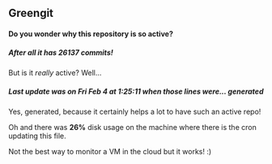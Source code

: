 ## Greengit

#### Do you wonder why this repository is so active?

##### After all it has 26137 commits!

But is it *really* active? Well...

##### Last update was on Fri Feb 4 at 1:25:11 when those lines were... generated

Yes, generated, because it certainly helps a lot to have such an active repo!

Oh and there was **26%** disk usage on the machine
where there is the cron updating this file.

Not the best way to monitor a VM in the cloud but it works! :)
